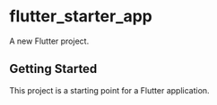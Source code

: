 # flutter_starter_app

A new Flutter project.

## Getting Started

This project is a starting point for a Flutter application.
